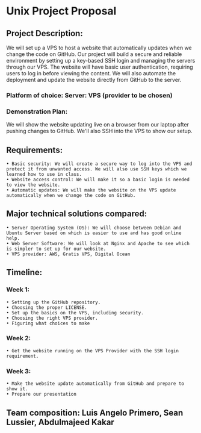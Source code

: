 # Unix Project Proposal

## Project Description: 
We will set up a VPS to host a website that automatically updates when we change the code on GitHub. Our project will build a secure and reliable environment by setting up a key-based SSH login and managing the servers through our VPS. The website will have basic user authentication, requiring users to log in before viewing the content. We will also automate the deployment and update the website directly from GitHub to the server.
### Platform of choice: Server: VPS (provider to be chosen)
### Demonstration Plan: 
We will show the website updating live on a browser from our laptop after pushing changes to GitHub. We'll also SSH into the VPS to show our setup.
## Requirements:
    • Basic security: We will create a secure way to log into the VPS and protect it from unwanted access. We will also use SSH keys which we learned how to use in class.
    • Website access control: We will make it so a basic login is needed to view the website.
    • Automatic updates: We will make the website on the VPS update automatically when we change the code on GitHub.
## Major technical solutions compared:
    • Server Operating System (OS): We will choose between Debian and Ubuntu Server based on which is easier to use and has good online help.
    • Web Server Software: We will look at Nginx and Apache to see which is simpler to set up for our website.
    • VPS provider: AWS, Gratis VPS, Digital Ocean
## Timeline:
### Week 1: 
    • Setting up the GitHub repository.
    • Choosing the proper LICENSE.
    • Set up the basics on the VPS, including security. 
    • Choosing the right VPS provider.
    • Figuring what choices to make
### Week 2: 
    • Get the website running on the VPS Provider with the SSH login requirement.
### Week 3: 
    • Make the website update automatically from GitHub and prepare to show it.
    • Prepare our presentation
## Team composition: Luis Angelo Primero, Sean Lussier, Abdulmajeed Kakar
